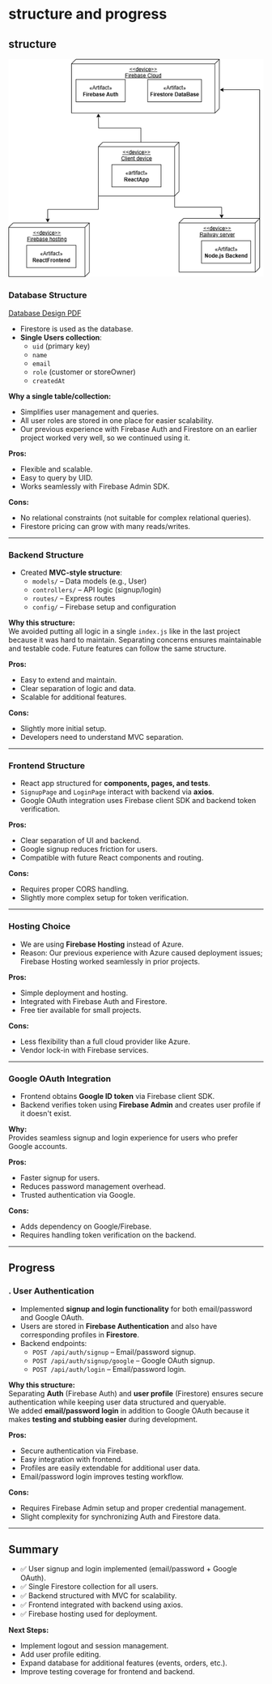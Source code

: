 # structure and progress

## structure

![Deployment Diagram](/images/deployment-diagram.png)

### Database Structure

[Database Design PDF](/pdf/database.pdf)

- Firestore is used as the database.
- **Single Users collection**:
  - `uid` (primary key)
  - `name`
  - `email`
  - `role` (customer or storeOwner)
  - `createdAt`

**Why a single table/collection:**

- Simplifies user management and queries.
- All user roles are stored in one place for easier scalability.
- Our previous experience with Firebase Auth and Firestore on an earlier project worked very well, so we continued using it.

**Pros:**

- Flexible and scalable.
- Easy to query by UID.
- Works seamlessly with Firebase Admin SDK.

**Cons:**

- No relational constraints (not suitable for complex relational queries).
- Firestore pricing can grow with many reads/writes.

---

### Backend Structure

- Created **MVC-style structure**:
  - `models/` – Data models (e.g., User)
  - `controllers/` – API logic (signup/login)
  - `routes/` – Express routes
  - `config/` – Firebase setup and configuration

**Why this structure:**  
We avoided putting all logic in a single `index.js` like in the last project because it was hard to maintain. Separating concerns ensures maintainable and testable code. Future features can follow the same structure.

**Pros:**

- Easy to extend and maintain.
- Clear separation of logic and data.
- Scalable for additional features.

**Cons:**

- Slightly more initial setup.
- Developers need to understand MVC separation.

---

### Frontend Structure

- React app structured for **components, pages, and tests**.
- `SignupPage` and `LoginPage` interact with backend via **axios**.
- Google OAuth integration uses Firebase client SDK and backend token verification.

**Pros:**

- Clear separation of UI and backend.
- Google signup reduces friction for users.
- Compatible with future React components and routing.

**Cons:**

- Requires proper CORS handling.
- Slightly more complex setup for token verification.

---

### Hosting Choice

- We are using **Firebase Hosting** instead of Azure.
- Reason: Our previous experience with Azure caused deployment issues; Firebase Hosting worked seamlessly in prior projects.

**Pros:**

- Simple deployment and hosting.
- Integrated with Firebase Auth and Firestore.
- Free tier available for small projects.

**Cons:**

- Less flexibility than a full cloud provider like Azure.
- Vendor lock-in with Firebase services.

---

### Google OAuth Integration

- Frontend obtains **Google ID token** via Firebase client SDK.
- Backend verifies token using **Firebase Admin** and creates user profile if it doesn't exist.

**Why:**  
Provides seamless signup and login experience for users who prefer Google accounts.

**Pros:**

- Faster signup for users.
- Reduces password management overhead.
- Trusted authentication via Google.

**Cons:**

- Adds dependency on Google/Firebase.
- Requires handling token verification on the backend.

---

## Progress

### . User Authentication

- Implemented **signup and login functionality** for both email/password and Google OAuth.
- Users are stored in **Firebase Authentication** and also have corresponding profiles in **Firestore**.
- Backend endpoints:
  - `POST /api/auth/signup` – Email/password signup.
  - `POST /api/auth/signup/google` – Google OAuth signup.
  - `POST /api/auth/login` – Email/password login.

**Why this structure:**  
Separating **Auth** (Firebase Auth) and **user profile** (Firestore) ensures secure authentication while keeping user data structured and queryable.  
We added **email/password login** in addition to Google OAuth because it makes **testing and stubbing easier** during development.

**Pros:**

- Secure authentication via Firebase.
- Easy integration with frontend.
- Profiles are easily extendable for additional user data.
- Email/password login improves testing workflow.

**Cons:**

- Requires Firebase Admin setup and proper credential management.
- Slight complexity for synchronizing Auth and Firestore data.

---

## Summary

- ✅ User signup and login implemented (email/password + Google OAuth).
- ✅ Single Firestore collection for all users.
- ✅ Backend structured with MVC for scalability.
- ✅ Frontend integrated with backend using axios.
- ✅ Firebase hosting used for deployment.

**Next Steps:**

- Implement logout and session management.
- Add user profile editing.
- Expand database for additional features (events, orders, etc.).
- Improve testing coverage for frontend and backend.
